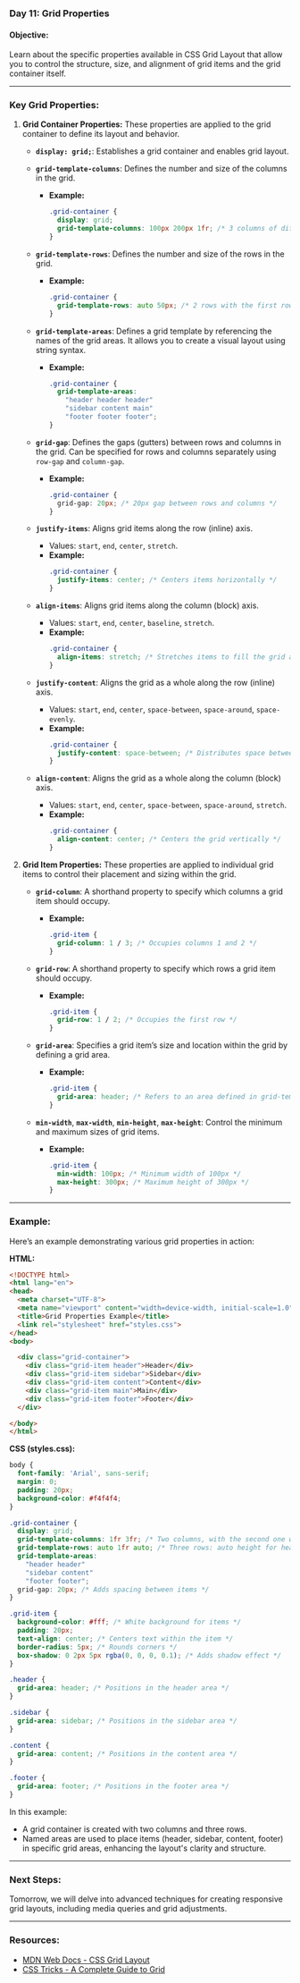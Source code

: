 ### Day 11: Grid Properties

#### **Objective:**
Learn about the specific properties available in CSS Grid Layout that allow you to control the structure, size, and alignment of grid items and the grid container itself.

---

### **Key Grid Properties:**

1. **Grid Container Properties:**
   These properties are applied to the grid container to define its layout and behavior.

   - **`display: grid;`**: Establishes a grid container and enables grid layout.
   - **`grid-template-columns`**: Defines the number and size of the columns in the grid.
     - **Example:**
       ```css
       .grid-container {
         display: grid;
         grid-template-columns: 100px 200px 1fr; /* 3 columns of different sizes */
       }
       ```

   - **`grid-template-rows`**: Defines the number and size of the rows in the grid.
     - **Example:**
       ```css
       .grid-container {
         grid-template-rows: auto 50px; /* 2 rows with the first row's height set to auto */
       }
       ```

   - **`grid-template-areas`**: Defines a grid template by referencing the names of the grid areas. It allows you to create a visual layout using string syntax.
     - **Example:**
       ```css
       .grid-container {
         grid-template-areas: 
           "header header header"
           "sidebar content main"
           "footer footer footer";
       }
       ```

   - **`grid-gap`**: Defines the gaps (gutters) between rows and columns in the grid. Can be specified for rows and columns separately using `row-gap` and `column-gap`.
     - **Example:**
       ```css
       .grid-container {
         grid-gap: 20px; /* 20px gap between rows and columns */
       }
       ```

   - **`justify-items`**: Aligns grid items along the row (inline) axis.
     - Values: `start`, `end`, `center`, `stretch`.
     - **Example:**
       ```css
       .grid-container {
         justify-items: center; /* Centers items horizontally */
       }
       ```

   - **`align-items`**: Aligns grid items along the column (block) axis.
     - Values: `start`, `end`, `center`, `baseline`, `stretch`.
     - **Example:**
       ```css
       .grid-container {
         align-items: stretch; /* Stretches items to fill the grid area */
       }
       ```

   - **`justify-content`**: Aligns the grid as a whole along the row (inline) axis.
     - Values: `start`, `end`, `center`, `space-between`, `space-around`, `space-evenly`.
     - **Example:**
       ```css
       .grid-container {
         justify-content: space-between; /* Distributes space between grid items */
       }
       ```

   - **`align-content`**: Aligns the grid as a whole along the column (block) axis.
     - Values: `start`, `end`, `center`, `space-between`, `space-around`, `stretch`.
     - **Example:**
       ```css
       .grid-container {
         align-content: center; /* Centers the grid vertically */
       }
       ```

2. **Grid Item Properties:**
   These properties are applied to individual grid items to control their placement and sizing within the grid.

   - **`grid-column`**: A shorthand property to specify which columns a grid item should occupy.
     - **Example:**
       ```css
       .grid-item {
         grid-column: 1 / 3; /* Occupies columns 1 and 2 */
       }
       ```

   - **`grid-row`**: A shorthand property to specify which rows a grid item should occupy.
     - **Example:**
       ```css
       .grid-item {
         grid-row: 1 / 2; /* Occupies the first row */
       }
       ```

   - **`grid-area`**: Specifies a grid item’s size and location within the grid by defining a grid area.
     - **Example:**
       ```css
       .grid-item {
         grid-area: header; /* Refers to an area defined in grid-template-areas */
       }
       ```

   - **`min-width`**, **`max-width`**, **`min-height`**, **`max-height`**: Control the minimum and maximum sizes of grid items.
     - **Example:**
       ```css
       .grid-item {
         min-width: 100px; /* Minimum width of 100px */
         max-height: 300px; /* Maximum height of 300px */
       }
       ```

---

### **Example:**

Here’s an example demonstrating various grid properties in action:

**HTML:**
```html
<!DOCTYPE html>
<html lang="en">
<head>
  <meta charset="UTF-8">
  <meta name="viewport" content="width=device-width, initial-scale=1.0">
  <title>Grid Properties Example</title>
  <link rel="stylesheet" href="styles.css">
</head>
<body>

  <div class="grid-container">
    <div class="grid-item header">Header</div>
    <div class="grid-item sidebar">Sidebar</div>
    <div class="grid-item content">Content</div>
    <div class="grid-item main">Main</div>
    <div class="grid-item footer">Footer</div>
  </div>

</body>
</html>
```

**CSS (styles.css):**
```css
body {
  font-family: 'Arial', sans-serif;
  margin: 0;
  padding: 20px;
  background-color: #f4f4f4;
}

.grid-container {
  display: grid;
  grid-template-columns: 1fr 3fr; /* Two columns, with the second one wider */
  grid-template-rows: auto 1fr auto; /* Three rows: auto height for header and footer, flexible content area */
  grid-template-areas: 
    "header header"
    "sidebar content"
    "footer footer";
  grid-gap: 20px; /* Adds spacing between items */
}

.grid-item {
  background-color: #fff; /* White background for items */
  padding: 20px;
  text-align: center; /* Centers text within the item */
  border-radius: 5px; /* Rounds corners */
  box-shadow: 0 2px 5px rgba(0, 0, 0, 0.1); /* Adds shadow effect */
}

.header {
  grid-area: header; /* Positions in the header area */
}

.sidebar {
  grid-area: sidebar; /* Positions in the sidebar area */
}

.content {
  grid-area: content; /* Positions in the content area */
}

.footer {
  grid-area: footer; /* Positions in the footer area */
}
```

In this example:
- A grid container is created with two columns and three rows.
- Named areas are used to place items (header, sidebar, content, footer) in specific grid areas, enhancing the layout's clarity and structure.

---

### **Next Steps:**
Tomorrow, we will delve into advanced techniques for creating responsive grid layouts, including media queries and grid adjustments.

---

### **Resources:**
- [MDN Web Docs - CSS Grid Layout](https://developer.mozilla.org/en-US/docs/Web/CSS/CSS_Grid_Layout)
- [CSS Tricks - A Complete Guide to Grid](https://css-tricks.com/snippets/css/complete-guide-grid/)